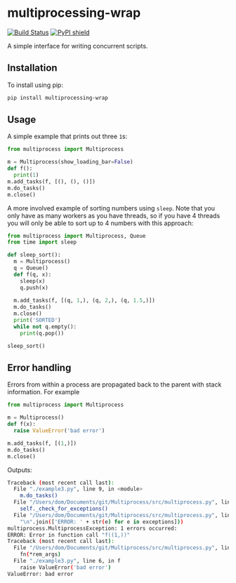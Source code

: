 # multiprocessing-wrap

[![Build Status](https://travis-ci.org/domsleee/multiprocessing-wrap.svg?branch=master)](https://travis-ci.org/domsleee/multiprocessing-wrap)
[![PyPI shield](https://img.shields.io/pypi/v/multiprocessing-wrap.svg?style=flat-square)](https://pypi.org/project/multiprocessing-wrap/)

A simple interface for writing concurrent scripts.

## Installation

To install using pip:

~~~bash
pip install multiprocessing-wrap
~~~

## Usage

A simple example that prints out three `1`s:

~~~python
from multiprocess import Multiprocess

m = Multiprocess(show_loading_bar=False)
def f():
  print(1)
m.add_tasks(f, [(), (), ()])
m.do_tasks()
m.close()
~~~

A more involved example of sorting numbers using `sleep`. Note that you only have as many workers as you have threads, so if you have 4 threads you will only be able to sort up to 4 numbers with this approach:
~~~python
from multiprocess import Multiprocess, Queue
from time import sleep

def sleep_sort():
  m = Multiprocess()
  q = Queue()
  def f(q, x):
    sleep(x)
    q.push(x)
  
  m.add_tasks(f, [(q, 1,), (q, 2,), (q, 1.5,)])
  m.do_tasks()
  m.close()
  print('SORTED')
  while not q.empty():
    print(q.pop())

sleep_sort()
~~~


## Error handling
Errors from within a process are propagated back to the parent with stack information. For example

~~~python
from multiprocess import Multiprocess

m = Multiprocess()
def f(x):
  raise ValueError('bad error')

m.add_tasks(f, [(1,)])
m.do_tasks()
m.close()
~~~

Outputs:

~~~bash
Traceback (most recent call last):
  File "./example3.py", line 9, in <module>
    m.do_tasks()
  File "/Users/dom/Documents/git/Multiprocess/src/multiprocess.py", line 53, in do_tasks
    self._check_for_exceptions()
  File "/Users/dom/Documents/git/Multiprocess/src/multiprocess.py", line 71, in _check_for_exceptions
    "\n".join(['ERROR: ' + str(e) for e in exceptions]))
multiprocess.MultiprocessException: 1 errors occurred:
ERROR: Error in function call "f((1,))"
Traceback (most recent call last):
  File "/Users/dom/Documents/git/Multiprocess/src/multiprocess.py", line 85, in my_worker
    fn(*rem_args)
  File "./example3.py", line 6, in f
    raise ValueError('bad error')
ValueError: bad error
~~~

